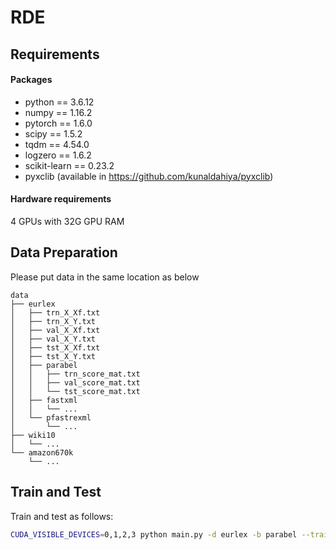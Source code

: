 # RDE
## Requirements

#### Packages

- python == 3.6.12
- numpy == 1.16.2
- pytorch == 1.6.0
- scipy == 1.5.2
- tqdm == 4.54.0
- logzero == 1.6.2
- scikit-learn == 0.23.2
- pyxclib (available in https://github.com/kunaldahiya/pyxclib)

#### Hardware requirements

4 GPUs with 32G GPU RAM

## Data Preparation

Please put data in the same location as below

```
data
├── eurlex
│   ├── trn_X_Xf.txt
│   ├── trn_X_Y.txt
│   ├── val_X_Xf.txt
│   ├── val_X_Y.txt
│   ├── tst_X_Xf.txt
│   ├── tst_X_Y.txt
│   ├── parabel
│   │   ├── trn_score_mat.txt
│   │   ├── val_score_mat.txt
│   │   └── tst_score_mat.txt
│   ├── fastxml
│   │   └── ...
│   └── pfastrexml
│       └── ...
├── wiki10
│   └── ...
└── amazon670k
    └── ...
```



## Train and Test

Train and test as follows:

```bash
CUDA_VISIBLE_DEVICES=0,1,2,3 python main.py -d eurlex -b parabel --train --test
```
